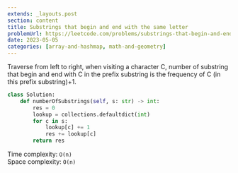```yaml
---
extends: _layouts.post
section: content
title: Substrings that begin and end with the same letter
problemUrl: https://leetcode.com/problems/substrings-that-begin-and-end-with-the-same-letter/
date: 2023-05-05
categories: [array-and-hashmap, math-and-geometry]
---
```


Traverse from left to right, when visiting a character C, number of substring that begin and end with C in the prefix substring is the frequency of C (in this prefix substring)+1.

```python
class Solution:
    def numberOfSubstrings(self, s: str) -> int:
        res = 0
        lookup = collections.defaultdict(int)
        for c in s:
            lookup[c] += 1
            res += lookup[c]
        return res
```

Time complexity: `O(n)` <br/>
Space complexity: `O(n)`